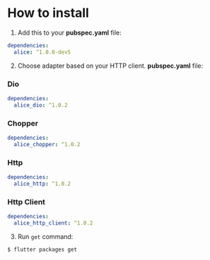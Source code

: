 # How to install

1. Add this to your **pubspec.yaml** file:

```yaml
dependencies:
  alice: ^1.0.0-dev5
```

2. Choose adapter based on your HTTP client. **pubspec.yaml** file:

### Dio
```yaml
dependencies:
  alice_dio: ^1.0.2
```

### Chopper
```yaml
dependencies:
  alice_chopper: ^1.0.2
```

### Http
```yaml
dependencies:
  alice_http: ^1.0.2
```

### Http Client
```yaml
dependencies:
  alice_http_client: ^1.0.2
```

3. Run `get` command:
```bash
$ flutter packages get
```
